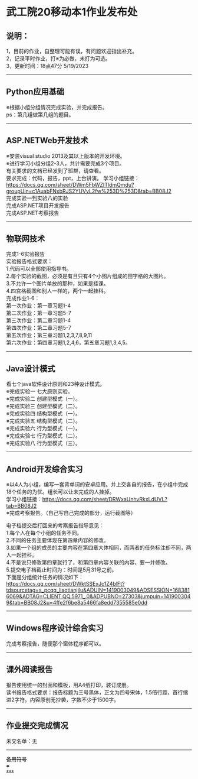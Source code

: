 # 武工院20移动本1作业发布处
## 说明：
1，目前的作业，自整理可能有误，有问题欢迎指出补充。   
2，记录平时作业，打※为必做，未打为可选。        
3，更新时间：18点47分 5/19/2023                                                         
        
***                               
## Python应用基础                   
※根据小组分组情况完成实验，并完成报告。              
ps：第几组做第几组的题目。
                      
***                               
## ASP.NETWeb开发技术                            
※安装visual studio 2013及其以上版本的开发环境。       
※进行学习小组分组2-3人，共计需要完成3个项目。                
有关要求的文档已经发到了班群，请查看。           
要求完成：代码，报告，ppt，上台讲演。
学习小组链接：https://docs.qq.com/sheet/DWm5FbWZITldmQmdu?groupUin=c1AuabFNxbRJS2YUVyL2fw%253D%253D&tab=BB08J2           
完成实验一到实验八的实验                   
完成ASP.NET项目开发报告                        
完成ASP.NET考察报告                         

***                               
## 物联网技术                                    
完成1-6实验报告                                          
实验报告格式要求：                            
1.代码可以全部使用指导书。                  
2.每个实验的截图，必须是有且只有4个小图片组成的田字格的大图片。                       
3.不允许一个图片单放的那种，如果是挂课。               
4.四宫格截图和别人一样的，两个一起挂科。                                                              
完成作业1-6：                                              
第一次作业：第一章习题1-4                 
第二次作业：第一章习题5-7                
第三次作业：第二章习题1-4               
第四次作业：第二章习题5-7                  
第五次作业：第三章习题1,2,3,7,8,9,11                     
第六次作业：第四章习题1,2,4,6，第五章习题1,3,4,5。                    

***                               
## Java设计模式                     
看七个java软件设计原则和23种设计模式。     
※完成实验一 七大原则实验。                         
※完成实验二 创建型模式（一）。                         
※完成实验三 创建型模式（二）。                   
※完成实验四 结构型模式（一）。                   
※完成实验五 结构型模式（二）。                       
※完成实验六 行为型模式（一）。               
※完成实验七 行为型模式（二）。      
※完成实验八 行为型模式（三）。      
                      

***                               
## Android开发综合实习      
※以4人为小组，编写一套背单词的安卓应用。并上交各自的报告，在小组中完成18个任务的为优。组长可以让未完成的人挂掉。                     
学习小组链接：https://docs.qq.com/sheet/DRWxaUnhvRkxLdUVL?tab=BB08J2                        
※完成考察报告。（自己写自己完成的部分，运行截图等）                                  

电子档提交后打回来的考察报告指导意见：                             
1.每个人在每个小组的任务不同。                   
2.不同的任务主要体现在第四章内容的修改。                     
3.如果一个组的成员的主要内容在第四章大体相同，而两者的任务标注却不同，两人一起挂科。                      
4.不是说只修改第四章就行了，和第四章内容关联的内容，要一并修改。                    
5.提交电子档截止时间为：时间是5月31号之前。                                
下面是分组统计任务的情况如下：                                                    
https://docs.qq.com/sheet/DWktSSExJc1Z4blFt?tdsourcetag=s_pcqq_liaotianjilu&ADUIN=1419003049&ADSESSION=1683816069&ADTAG=CLIENT.QQ.5971_.0&ADPUBNO=27303&jumpuin=1419003049&tab=BB08J2&u=4ffe2f6be8a5466fa8edd7355585e0dd
                        

***                               
## Windows程序设计综合实习                 
完成考察报告，随便那个窗体程序都可以。                                               

***                               
## 课外阅读报告                   
报告使用统一的封面和模板，用A4纸打印，装订成册。                      
读书报告格式要求：报告标题为三号黑体，正文为四号宋体，1.5倍行距，首行缩进2字符。内容原创无抄袭，字数不少于1500字。                    
      
***                          
## 作业提交完成情况               
未交名单：无


***                          
~~备用符号~~             
~~※~~                                   
~~***~~          
